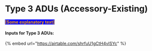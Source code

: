 # Type 3 ADUs (Accessory-Existing)

<mark style="color:orange;background-color:blue;">**\[Some explanatory text]**</mark>

#### Inputs for Type 3 ADUs:

{% embed url="https://airtable.com/shrfuU1gCtH4vISYc" %}
